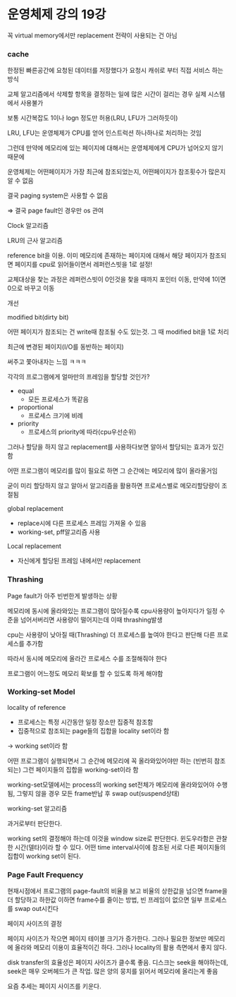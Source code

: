 # 운영체제 강의 19강

꼭 virtual memory에서만 replacement 전략이 사용되는 건 아님

### cache


한정된 빠른공간에 요청된 데이터를 저장했다가 요청시 캐쉬로 부터 직접 서비스 하는 방식

교체 알고리즘에서 삭제할 항목을 결정하는 일에 많은 시간이 걸리는 경우 실제 시스템에서 사용불가

보통 시간복잡도 1이나 logn 정도만 허용(LRU, LFU가 그러하듯이)

LRU, LFU는 운영체제가 CPU를 얻어 인스트럭션 하나하나로 처리하는 것임

그런데 만약에 메모리에 있는 페이지에 대해서는 운영체제에게 CPU가 넘어오지 않기 때문에

운영체제는 어떤페이지가 가장 최근에 참조되었는지, 어떤페이지가 참조횟수가 많은지 알 수 없음

결국 paging system은 사용할 수 없음

⇒ 결국 page fault인 경우만 os 관여


Clock 알고리즘

LRU의 근사 알고리즘

reference bit을 이용. 이미 메모리에 존재하는 페이지에 대해서 해당 페이지가 참조되면 페이지를 cpu로 읽어들이면서 레퍼런스빗을 1로 설정!

교체대상을 찾는 과정은 레퍼런스빗이 0인것을 찾을 때까지 포인터 이동, 만약에 1이면 0으로 바꾸고 이동

개선

modified bit(dirty bit)

어떤 페이지가 참조되는 건 write때 참조될 수도 있는것. 그 때 modified bit을 1로 처리

최근에 변경된 페이지(I/O를 동반하는 페이지)

써주고 쫓아내자는 느낌 ㅋㅋㅋ


각각의 프로그램에게 얼마만의 프레임을 할당할 것인가?

- equal
    - 모든 프로세스가 똑같음
- proportional
    - 프로세스 크기에 비례
- priority
    - 프로세스의 priority에 따라(cpu우선순위)


그러나 할당을 하지 않고 replacement를 사용하다보면 알아서 할당되는 효과가 있긴 함

어떤 프로그램이 메모리를 많이 필요로 하면 그 순간에는 메모리에 많이 올라올거임

굳이 미리 할당하지 않고 알아서 알고리즘을 활용하면 프로세스별로 메모리할당량이 조절됨

global replacement

- replace시에 다른 프로세스 프레임 가져올 수 있음
- working-set, pff알고리즘 사용

Local replacement

- 자신에게 할당된 프레임 내에서만 replacement

### Thrashing


Page fault가 아주 빈번한게 발생하는 상황

메모리에 동시에 올라와있는 프로그램이 많아질수록 cpu사용량이 높아지다가 일정 수준을 넘어서버리면 사용량이 떨어지는데 이때 thrashing발생

cpu는 사용량이 낮아질 때(Thrashing) 더 프로세스를 높여야 한다고 판단해 다른 프로세스를 추가함

따라서 동시에 메모리에 올라간 프로세스 수를 조절해줘야 한다

프로그램이 어느정도 메모리 확보를 할 수 있도록 하게 해야함

### Working-set Model


locality of reference

- 프로세스는 특정 시간동안 일정 장소만 집중적 참조함
- 집중적으로 참조되는 page들의 집합을 locality set이라 함

→ working set이라 함

어떤 프로그램이 실행되면서 그 순간에 메모리에 꼭 올라와있어야만 하는 (빈번히 참조되는) 그런 페이지들의 집합을 working-set이라 함

working-set모델에서는 process의 working set전체가 메모리에 올라와있어야 수행됨, 그렇지 않을 경우 모든 frame반납 후 swap out(suspend상태)


working-set 알고리즘

과거로부터 판단한다.

working set의 결정해야 하는데 이것을 window size로 판단한다. 윈도우라함은 관찰한 시간(델타)이라 할 수 있다. 어떤 time interval사이에 참조된 서로 다른 페이지들의 집합이 working set이 된다.


### Page Fault Frequency


현재시점에서 프로그램의 page-fault의 비율을 보고 비율의 상한값을 넘으면 frame을 더 할당하고 하한값 이하면 frame수를 줄이는 방법, 빈 프레임이 없으면 일부 프로세스를 swap out시킨다

페이지 사이즈의 결정


페이지 사이즈가 작으면 페이지 테이블 크기가 증가한다. 그러나 필요한 정보만 메모리에 올라와 메모리 이용이 효율적이긴 하다. 그러나 locality의 활용 측면에서 좋지 않다.

disk transfer의 효율성은 페이지 사이즈가 클수록 좋음. 디스크는 seek을 해야하는데, seek은 매우 오버헤드가 큰 작업.  많은 양의 뭉치를 읽어서 메모리에 올리는게 좋음

요즘 추세는 페이지 사이즈를 키운다.